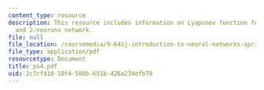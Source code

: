 ```yaml
---
content_type: resource
description: This resource includes information on Lyapunov function for the WTA network,
  and 2-neurons network.
file: null
file_location: /coursemedia/9-641j-introduction-to-neural-networks-spring-2005/2c7cf41010f4508b651b426a234efb79_ps4.pdf
file_type: application/pdf
resourcetype: Document
title: ps4.pdf
uid: 2c7cf410-10f4-508b-651b-426a234efb79
---
```

